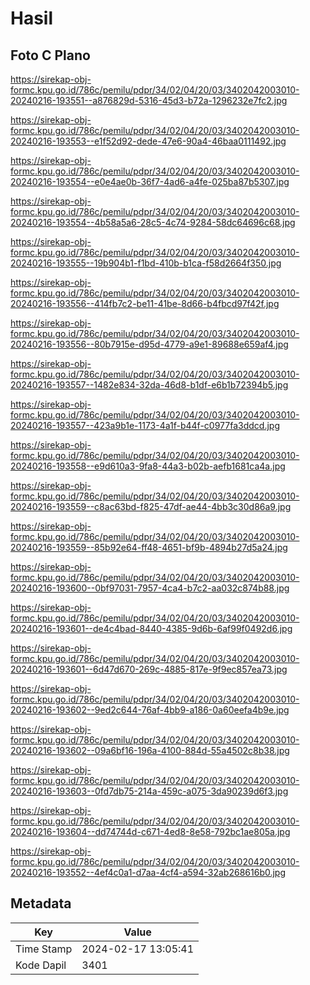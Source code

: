# Hasil

## Foto C Plano

https://sirekap-obj-formc.kpu.go.id/786c/pemilu/pdpr/34/02/04/20/03/3402042003010-20240216-193551--a876829d-5316-45d3-b72a-1296232e7fc2.jpg

https://sirekap-obj-formc.kpu.go.id/786c/pemilu/pdpr/34/02/04/20/03/3402042003010-20240216-193553--e1f52d92-dede-47e6-90a4-46baa0111492.jpg

https://sirekap-obj-formc.kpu.go.id/786c/pemilu/pdpr/34/02/04/20/03/3402042003010-20240216-193554--e0e4ae0b-36f7-4ad6-a4fe-025ba87b5307.jpg

https://sirekap-obj-formc.kpu.go.id/786c/pemilu/pdpr/34/02/04/20/03/3402042003010-20240216-193554--4b58a5a6-28c5-4c74-9284-58dc64696c68.jpg

https://sirekap-obj-formc.kpu.go.id/786c/pemilu/pdpr/34/02/04/20/03/3402042003010-20240216-193555--19b904b1-f1bd-410b-b1ca-f58d2664f350.jpg

https://sirekap-obj-formc.kpu.go.id/786c/pemilu/pdpr/34/02/04/20/03/3402042003010-20240216-193556--414fb7c2-be11-41be-8d66-b4fbcd97f42f.jpg

https://sirekap-obj-formc.kpu.go.id/786c/pemilu/pdpr/34/02/04/20/03/3402042003010-20240216-193556--80b7915e-d95d-4779-a9e1-89688e659af4.jpg

https://sirekap-obj-formc.kpu.go.id/786c/pemilu/pdpr/34/02/04/20/03/3402042003010-20240216-193557--1482e834-32da-46d8-b1df-e6b1b72394b5.jpg

https://sirekap-obj-formc.kpu.go.id/786c/pemilu/pdpr/34/02/04/20/03/3402042003010-20240216-193557--423a9b1e-1173-4a1f-b44f-c0977fa3ddcd.jpg

https://sirekap-obj-formc.kpu.go.id/786c/pemilu/pdpr/34/02/04/20/03/3402042003010-20240216-193558--e9d610a3-9fa8-44a3-b02b-aefb1681ca4a.jpg

https://sirekap-obj-formc.kpu.go.id/786c/pemilu/pdpr/34/02/04/20/03/3402042003010-20240216-193559--c8ac63bd-f825-47df-ae44-4bb3c30d86a9.jpg

https://sirekap-obj-formc.kpu.go.id/786c/pemilu/pdpr/34/02/04/20/03/3402042003010-20240216-193559--85b92e64-ff48-4651-bf9b-4894b27d5a24.jpg

https://sirekap-obj-formc.kpu.go.id/786c/pemilu/pdpr/34/02/04/20/03/3402042003010-20240216-193600--0bf97031-7957-4ca4-b7c2-aa032c874b88.jpg

https://sirekap-obj-formc.kpu.go.id/786c/pemilu/pdpr/34/02/04/20/03/3402042003010-20240216-193601--de4c4bad-8440-4385-9d6b-6af99f0492d6.jpg

https://sirekap-obj-formc.kpu.go.id/786c/pemilu/pdpr/34/02/04/20/03/3402042003010-20240216-193601--6d47d670-269c-4885-817e-9f9ec857ea73.jpg

https://sirekap-obj-formc.kpu.go.id/786c/pemilu/pdpr/34/02/04/20/03/3402042003010-20240216-193602--9ed2c644-76af-4bb9-a186-0a60eefa4b9e.jpg

https://sirekap-obj-formc.kpu.go.id/786c/pemilu/pdpr/34/02/04/20/03/3402042003010-20240216-193602--09a6bf16-196a-4100-884d-55a4502c8b38.jpg

https://sirekap-obj-formc.kpu.go.id/786c/pemilu/pdpr/34/02/04/20/03/3402042003010-20240216-193603--0fd7db75-214a-459c-a075-3da90239d6f3.jpg

https://sirekap-obj-formc.kpu.go.id/786c/pemilu/pdpr/34/02/04/20/03/3402042003010-20240216-193604--dd74744d-c671-4ed8-8e58-792bc1ae805a.jpg

https://sirekap-obj-formc.kpu.go.id/786c/pemilu/pdpr/34/02/04/20/03/3402042003010-20240216-193552--4ef4c0a1-d7aa-4cf4-a594-32ab268616b0.jpg


## Metadata

| Key        | Value               |
| ---------- | ------------------- |
| Time Stamp | 2024-02-17 13:05:41 |
| Kode Dapil | 3401                |



